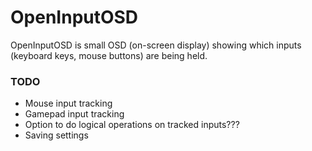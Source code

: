 # OpenInputOSD
OpenInputOSD is small OSD (on-screen display) showing which inputs (keyboard keys, mouse buttons) are being held.

### TODO
- Mouse input tracking
- Gamepad input tracking
- Option to do logical operations on tracked inputs???
- Saving settings